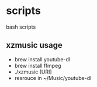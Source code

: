 # scripts
bash scripts

## xzmusic usage
- brew install youtube-dl
- brew install ffmpeg
- ./xzmusic [URI]
- resrouce in ~/Music/youtube-dl
